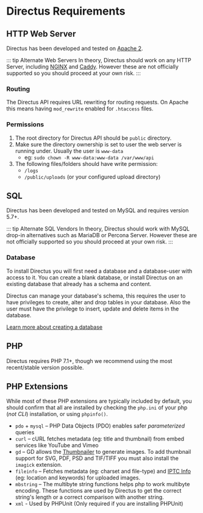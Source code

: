 # Directus Requirements

## HTTP Web Server

Directus has been developed and tested on [Apache 2](/advanced/server-setup.md#apache).

::: tip Alternate Web Servers
In theory, Directus should work on any HTTP Server, including [NGINX](/advanced/server-setup.md#nginx) and [Caddy](/advanced/server-setup.md#caddy). However these are not officially supported so you should proceed at your own risk.
:::

### Routing

The Directus API requires URL rewriting for routing requests. On Apache this means having `mod_rewrite` enabled for `.htaccess` files.

### Permissions

1. The root directory for Directus API should be `public` directory.
2. Make sure the directory ownership is set to user the web server is running under. Usually the user is `www-data`
    * eg: `sudo chown -R www-data:www-data /var/www/api`
3. The following files/folders should have write permission:
    * `/logs`
    * `/public/uploads` (or your configured upload directory)

## SQL

Directus has been developed and tested on MySQL and requires version 5.7+.

::: tip Alternate SQL Vendors
In theory, Directus should work with MySQL drop-in alternatives such as MariaDB or Percona Server. However these are not officially supported so you should proceed at your own risk.
:::

### Database

To install Directus you will first need a database and a database-user with access to it. You can create a blank database, or install Directus on an existing database that already has a schema and content.

Directus can manage your database's schema, this requires the user to have privileges to create, alter and drop tables in your database. Also the user must have the privilege to insert, update and delete items in the database.

[Learn more about creating a database](/guides/database.md#creating-a-database)

## PHP

Directus requires PHP 7.1+, though we recommend using the most recent/stable version possible.

## PHP Extensions

While most of these PHP extensions are typically included by default, you should confirm that all are installed by checking the `php.ini` of your php (_not CLI_) installation, or using `phpinfo()`.

* `pdo` + `mysql` – PHP Data Objects (PDO) enables safer _parameterized_ queries
* `curl` – cURL fetches metadata (eg: title and thumbnail) from embed services like YouTube and Vimeo
* `gd` – GD allows the [Thumbnailer](https://github.com/directus/directus-thumbnailer) to generate images. To add thumbnail support for SVG, PDF, PSD and TIF/TIFF you must also install the `imagick` extension.
* `fileinfo` – Fetches metadata (eg: charset and file-type) and [IPTC Info](https://iptc.org/standards/photo-metadata/) (eg: location and keywords) for uploaded images.
* `mbstring` – The multibyte string functions helps php to work multibyte encoding. These functions are used by Directus to get the correct string's length or a correct comparison with another string.
* `xml` - Used by PHPUnit (Only required if you are installing PHPUnit)
